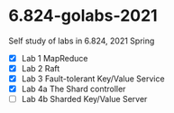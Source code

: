 # 6.824-golabs-2021
Self study of labs in 6.824, 2021 Spring
- [x] Lab 1 MapReduce
- [x] Lab 2 Raft
- [x] Lab 3 Fault-tolerant Key/Value Service
- [x] Lab 4a The Shard controller
- [ ] Lab 4b Sharded Key/Value Server
